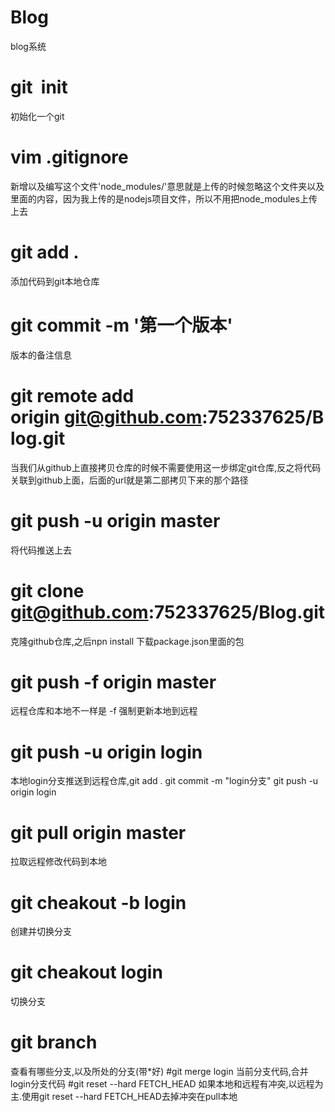 #	Blog
blog系统
#	git  init
初始化一个git
# vim .gitignore 
新增以及编写这个文件'node_modules/'意思就是上传的时候忽略这个文件夹以及里面的内容，因为我上传的是nodejs项目文件，所以不用把node_modules上传上去
# git add .    
添加代码到git本地仓库
# git commit -m '第一个版本'
版本的备注信息
# git remote add origin git@github.com:752337625/Blog.git
当我们从github上直接拷贝仓库的时候不需要使用这一步绑定git仓库,反之将代码关联到github上面，后面的url就是第二部拷贝下来的那个路径
# git push -u origin master
将代码推送上去
#	git clone git@github.com:752337625/Blog.git
克隆github仓库,之后npn install 下载package.json里面的包
#	 git push -f origin master
远程仓库和本地不一样是 -f 强制更新本地到远程
#	 git push -u origin login
本地login分支推送到远程仓库,git add . git commit -m "login分支"  git push -u origin login
# git pull  origin master
拉取远程修改代码到本地
# git cheakout -b login
创建并切换分支
# git cheakout  login
切换分支
# git branch
查看有哪些分支,以及所处的分支(带*好)
#git merge login
当前分支代码,合并login分支代码
#git reset --hard FETCH_HEAD
如果本地和远程有冲突,以远程为主.使用git reset --hard FETCH_HEAD去掉冲突在pull本地

